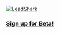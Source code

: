 [![LeadShark](https://i.ibb.co/pRbw5BX/Screenshot-2024-04-26-at-16-41-43.png)](https://www.leadshark.io/)

### [Sign up for Beta!](https://449zjopvufc.typeform.com/to/AL3YZDYh)
<!--
**rzere/rzere** is a ✨ _special_ ✨ repository because its `README.md` (this file) appears on your GitHub profile.

Here are some ideas to get you started:

- 🔭 I’m currently working on ...
- 🌱 I’m currently learning ...
- 👯 I’m looking to collaborate on ...
- 🤔 I’m looking for help with ...
- 💬 Ask me about ...
- 📫 How to reach me: ...
- 😄 Pronouns: ...
- ⚡ Fun fact: ...
-->
